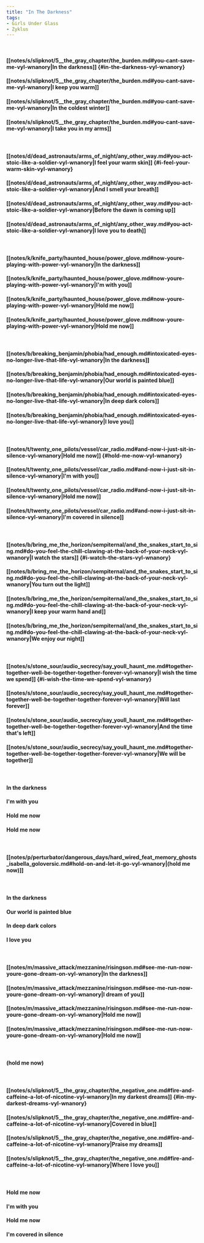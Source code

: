 ```yaml
---
title: "In The Darkness"
tags:
- Girls Under Glass
- Zyklus
---
```

&nbsp;
#### [[notes/s/slipknot/5__the_gray_chapter/the_burden.md#you-cant-save-me-vyl-wnanory|In the darkness]] {#in-the-darkness-vyl-wnanory}
#### [[notes/s/slipknot/5__the_gray_chapter/the_burden.md#you-cant-save-me-vyl-wnanory|I keep you warm]]
#### [[notes/s/slipknot/5__the_gray_chapter/the_burden.md#you-cant-save-me-vyl-wnanory|In the coldest winter]]
#### [[notes/s/slipknot/5__the_gray_chapter/the_burden.md#you-cant-save-me-vyl-wnanory|I take you in my arms]]
&nbsp;
#### [[notes/d/dead_astronauts/arms_of_night/any_other_way.md#you-act-stoic-like-a-soldier-vyl-wnanory|I feel your warm skin]] {#i-feel-your-warm-skin-vyl-wnanory}
#### [[notes/d/dead_astronauts/arms_of_night/any_other_way.md#you-act-stoic-like-a-soldier-vyl-wnanory|And I smell your breath]]
#### [[notes/d/dead_astronauts/arms_of_night/any_other_way.md#you-act-stoic-like-a-soldier-vyl-wnanory|Before the dawn is coming up]]
#### [[notes/d/dead_astronauts/arms_of_night/any_other_way.md#you-act-stoic-like-a-soldier-vyl-wnanory|I love you to death]]
&nbsp;
#### [[notes/k/knife_party/haunted_house/power_glove.md#now-youre-playing-with-power-vyl-wnanory|In the darkness]]
#### [[notes/k/knife_party/haunted_house/power_glove.md#now-youre-playing-with-power-vyl-wnanory|I'm with you]]
#### [[notes/k/knife_party/haunted_house/power_glove.md#now-youre-playing-with-power-vyl-wnanory|Hold me now]]
#### [[notes/k/knife_party/haunted_house/power_glove.md#now-youre-playing-with-power-vyl-wnanory|Hold me now]]
&nbsp;
#### [[notes/b/breaking_benjamin/phobia/had_enough.md#intoxicated-eyes-no-longer-live-that-life-vyl-wnanory|In the darkness]]
#### [[notes/b/breaking_benjamin/phobia/had_enough.md#intoxicated-eyes-no-longer-live-that-life-vyl-wnanory|Our world is painted blue]]
#### [[notes/b/breaking_benjamin/phobia/had_enough.md#intoxicated-eyes-no-longer-live-that-life-vyl-wnanory|In deep dark colors]]
#### [[notes/b/breaking_benjamin/phobia/had_enough.md#intoxicated-eyes-no-longer-live-that-life-vyl-wnanory|I love you]]
&nbsp;
#### [[notes/t/twenty_one_pilots/vessel/car_radio.md#and-now-i-just-sit-in-silence-vyl-wnanory|Hold me now]] {#hold-me-now-vyl-wnanory}
#### [[notes/t/twenty_one_pilots/vessel/car_radio.md#and-now-i-just-sit-in-silence-vyl-wnanory|I'm with you]]
#### [[notes/t/twenty_one_pilots/vessel/car_radio.md#and-now-i-just-sit-in-silence-vyl-wnanory|Hold me now]]
#### [[notes/t/twenty_one_pilots/vessel/car_radio.md#and-now-i-just-sit-in-silence-vyl-wnanory|I'm covered in silence]]
&nbsp;
#### [[notes/b/bring_me_the_horizon/sempiternal/and_the_snakes_start_to_sing.md#do-you-feel-the-chill-clawing-at-the-back-of-your-neck-vyl-wnanory|I watch the stars]] {#i-watch-the-stars-vyl-wnanory}
#### [[notes/b/bring_me_the_horizon/sempiternal/and_the_snakes_start_to_sing.md#do-you-feel-the-chill-clawing-at-the-back-of-your-neck-vyl-wnanory|You turn out the light]]
#### [[notes/b/bring_me_the_horizon/sempiternal/and_the_snakes_start_to_sing.md#do-you-feel-the-chill-clawing-at-the-back-of-your-neck-vyl-wnanory|I keep your warm hand and]]
#### [[notes/b/bring_me_the_horizon/sempiternal/and_the_snakes_start_to_sing.md#do-you-feel-the-chill-clawing-at-the-back-of-your-neck-vyl-wnanory|We enjoy our night]]
&nbsp;
#### [[notes/s/stone_sour/audio_secrecy/say_youll_haunt_me.md#together-together-well-be-together-together-forever-vyl-wnanory|I wish the time we spend]] {#i-wish-the-time-we-spend-vyl-wnanory}
#### [[notes/s/stone_sour/audio_secrecy/say_youll_haunt_me.md#together-together-well-be-together-together-forever-vyl-wnanory|Will last forever]]
#### [[notes/s/stone_sour/audio_secrecy/say_youll_haunt_me.md#together-together-well-be-together-together-forever-vyl-wnanory|And the time that's left]]
#### [[notes/s/stone_sour/audio_secrecy/say_youll_haunt_me.md#together-together-well-be-together-together-forever-vyl-wnanory|We will be together]]
&nbsp;
#### In the darkness
#### I'm with you
#### Hold me now
#### Hold me now
&nbsp;
#### [[notes/p/perturbator/dangerous_days/hard_wired_feat_memory_ghosts_isabella_goloversic.md#hold-on-and-let-it-go-vyl-wnanory|(hold me now)]]
&nbsp;
#### In the darkness
#### Our world is painted blue
#### In deep dark colors
#### I love you
&nbsp;
#### [[notes/m/massive_attack/mezzanine/risingson.md#see-me-run-now-youre-gone-dream-on-vyl-wnanory|In the darkness]]
#### [[notes/m/massive_attack/mezzanine/risingson.md#see-me-run-now-youre-gone-dream-on-vyl-wnanory|I dream of you]]
#### [[notes/m/massive_attack/mezzanine/risingson.md#see-me-run-now-youre-gone-dream-on-vyl-wnanory|Hold me now]]
#### [[notes/m/massive_attack/mezzanine/risingson.md#see-me-run-now-youre-gone-dream-on-vyl-wnanory|Hold me now]]
&nbsp;
#### (hold me now)
&nbsp;
#### [[notes/s/slipknot/5__the_gray_chapter/the_negative_one.md#fire-and-caffeine-a-lot-of-nicotine-vyl-wnanory|In my darkest dreams]] {#in-my-darkest-dreams-vyl-wnanory}
#### [[notes/s/slipknot/5__the_gray_chapter/the_negative_one.md#fire-and-caffeine-a-lot-of-nicotine-vyl-wnanory|Covered in blue]]
#### [[notes/s/slipknot/5__the_gray_chapter/the_negative_one.md#fire-and-caffeine-a-lot-of-nicotine-vyl-wnanory|Praise my dreams]]
#### [[notes/s/slipknot/5__the_gray_chapter/the_negative_one.md#fire-and-caffeine-a-lot-of-nicotine-vyl-wnanory|Where I love you]]
&nbsp;
#### Hold me now
#### I'm with you
#### Hold me now
#### I'm covered in silence
